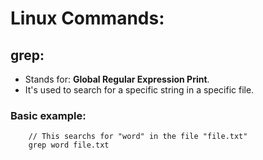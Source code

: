 # Linux Commands:

## grep:
- Stands for: **Global Regular Expression Print**.
- It's used to search for a specific string in a specific file.

### Basic example:
```
    // This searchs for "word" in the file "file.txt"
    grep word file.txt

```